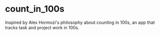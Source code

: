 # count_in_100s
 Inspired by Alex Hormozi's philosophy about counting in 100s, an app that tracks task and project work in 100s.
